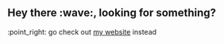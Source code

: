 <h2>Hey there :wave:, looking for something?</h2>
<p>:point_right: go check out <a href="https://clenemt.com">my website</a> instead</p>

